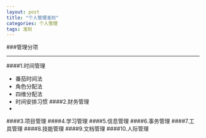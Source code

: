 ```yaml
---                                                                         
layout: post
title: "个人管理准则"
categories: 个人管理
tags: 准则
---
```

###管理分项
***
####1.时间管理

* 番茄时间法
* 角色分配法
* 四维分配法
* 时间安排习惯 
####2.财务管理
* 
####3.项目管理 
####4.学习管理 
####5.信息管理 
####6.事务管理 
####7.工具管理 
####8.技能管理 
####9.文档管理 
####10.人际管理 
